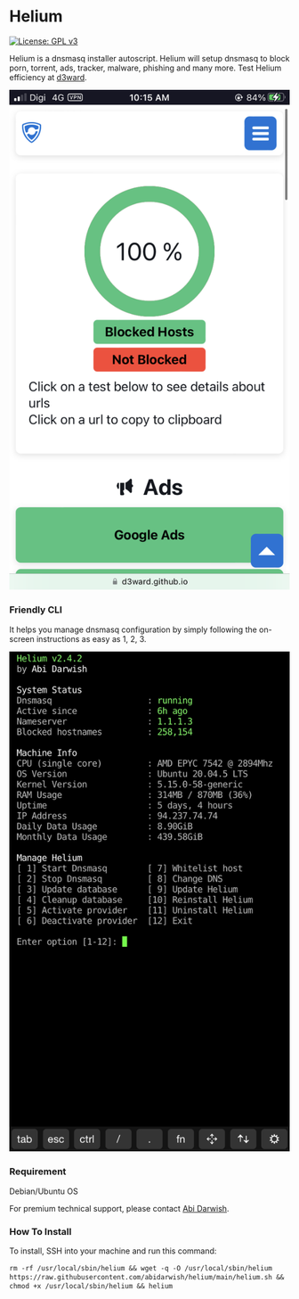 # Helium

[![License: GPL v3](https://img.shields.io/badge/License-GPLv3-blue.svg)](https://www.gnu.org/licenses/gpl-3.0)

Helium is a dnsmasq installer autoscript. Helium will setup dnsmasq to block porn, torrent, ads, tracker, malware, phishing and many more. Test Helium efficiency at [d3ward](https://d3ward.github.io/toolz/adblock.html).
<p align="center">
  <img src="d3ward2.png">
</p>

### Friendly CLI

It helps you manage dnsmasq configuration by simply following the on-screen instructions as easy as 1, 2, 3.

<p align="center">
  <img src="menu2.png">
</p>

### Requirement

Debian/Ubuntu OS

For premium technical support, please contact [Abi Darwish](https://t.me/abidarwish).

### How To Install

To install, SSH into your machine and run this command:

```
rm -rf /usr/local/sbin/helium && wget -q -O /usr/local/sbin/helium https://raw.githubusercontent.com/abidarwish/helium/main/helium.sh && chmod +x /usr/local/sbin/helium && helium
```
